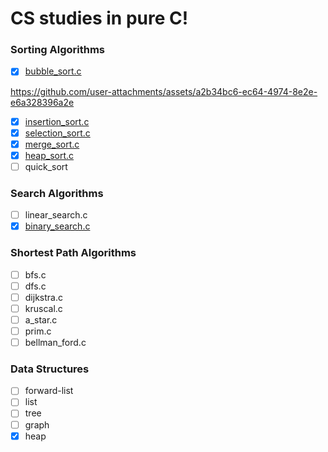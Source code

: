 # CS studies in pure C!

### Sorting Algorithms

* [x] [bubble_sort.c](./Calgo/src/bubble_sort.c)

https://github.com/user-attachments/assets/a2b34bc6-ec64-4974-8e2e-e6a328396a2e

* [x] [insertion_sort.c](./Calgo/src/insertion_sort.c)
* [x] [selection_sort.c](./Calgo/src/selection_sort.c)
* [x] [merge_sort.c](./Calgo/src/merge_sort.c)
* [x] [heap_sort.c](./Calgo/src/heap_sort.c)
* [ ] quick_sort

### Search Algorithms

* [ ] linear_search.c
* [x] [binary_search.c](./Calgo/src/binary_search.)

### Shortest Path Algorithms

* [ ] bfs.c
* [ ] dfs.c
* [ ] dijkstra.c
* [ ] kruscal.c
* [ ] a_star.c
* [ ] prim.c
* [ ] bellman_ford.c

### Data Structures

* [ ] forward-list
* [ ] list
* [ ] tree
* [ ] graph
* [x] heap